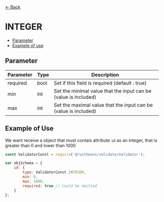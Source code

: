 [<- Back](https://github.com/Runtheons/runtheons-validate#type)

# INTEGER

- [Parameter](https://github.com/Runtheons/runtheons-validate/blob/master/doc/integer.md#parameter)
- [Example of use](https://github.com/Runtheons/runtheons-validate/blob/master/doc/integer.md#example-of-use)

## Parameter

| Parameter | Type | Description                                                     |
| --------- | ---- | --------------------------------------------------------------- |
| required  | bool | Set if this field is required (default : true)                  |
| min       | int  | Set the minimal value that the input can be (value is included) |
| max       | int  | Set the maximal value that the input can be (value is included) |

## Example of Use

We want receive a object that must contais attribute `id` as an integer, that is greater than 0 and lower than 1000

```javascript
const ValidatorConst = require('@runtheons/validate/Validator');

var objSchema = {
	id: {
		type: ValidatorConst.INTEGER,
		min: 0,
		max: 1000,
		required: true // Could be omitted
	}
};
```
